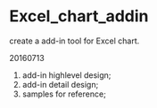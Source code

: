 # Excel_chart_addin
create a add-in tool for Excel chart.

20160713
1. add-in highlevel design;
2. add-in detail design;
3. samples for reference;
